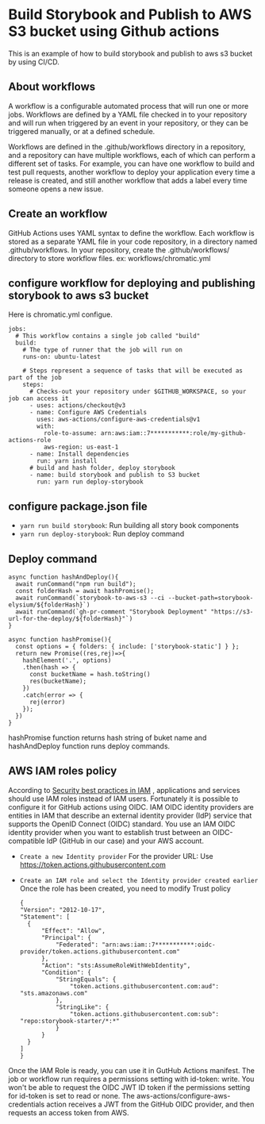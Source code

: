 # Build Storybook and Publish to AWS S3 bucket using Github actions

This is an example of how to build storybook and publish to aws s3 bucket by using CI/CD.

## About workflows

A workflow is a configurable automated process that will run one or more jobs. Workflows are defined by a YAML file checked in to your repository and will run when triggered by an event in your repository, or they can be triggered manually, or at a defined schedule.

Workflows are defined in the .github/workflows directory in a repository, and a repository can have multiple workflows, each of which can perform a different set of tasks. For example, you can have one workflow to build and test pull requests, another workflow to deploy your application every time a release is created, and still another workflow that adds a label every time someone opens a new issue.

## Create an workflow
GitHub Actions uses YAML syntax to define the workflow. Each workflow is stored as a separate YAML file in your code repository, in a directory named .github/workflows.
In your repository, create the .github/workflows/ directory to store  workflow files.
ex: workflows/chromatic.yml
## configure workflow for deploying and publishing storybook to aws s3 bucket
Here is chromatic.yml configue.


    jobs:
      # This workflow contains a single job called "build"
      build:
        # The type of runner that the job will run on
        runs-on: ubuntu-latest

        # Steps represent a sequence of tasks that will be executed as part of the job
        steps:
          # Checks-out your repository under $GITHUB_WORKSPACE, so your job can access it
          - uses: actions/checkout@v3
          - name: Configure AWS Credentials
            uses: aws-actions/configure-aws-credentials@v1
            with:
              role-to-assume: arn:aws:iam::7***********:role/my-github-actions-role
              aws-region: us-east-1
          - name: Install dependencies
            run: yarn install
          # build and hash folder, deploy storybook
          - name: build storybook and publish to S3 bucket
            run: yarn run deploy-storybook
## configure package.json file
- `yarn run build storybook`: Run building all story book components
- `yarn run deploy-storybook`: Run deploy command
## Deploy command

    async function hashAndDeploy(){
      await runCommand("npm run build");
      const folderHash = await hashPromise();
      await runCommand(`storybook-to-aws-s3 --ci --bucket-path=storybook-elysium/${folderHash}`)
      await runCommand(`gh-pr-comment "Storybook Deployment" "https://s3-url-for-the-deploy/${folderHash}"`)
    }
    
    async function hashPromise(){
      const options = { folders: { include: ['storybook-static'] } };
      return new Promise((res,rej)=>{
        hashElement('.', options)
        .then(hash => {
          const bucketName = hash.toString()
          res(bucketName);
        })
        .catch(error => {
          rej(error)
        });
      })
    }
  hashPromise function returns hash string of buket name and hashAndDeploy function runs deploy commands.

## AWS IAM roles policy
According to [Security best practices in IAM](https://docs.aws.amazon.com/IAM/latest/UserGuide/best-practices.html) , applications and services should use IAM roles instead of IAM users. Fortunately it is possible to configure it for GitHub actions using OIDC.
IAM OIDC identity providers are entities in IAM that describe an external identity provider (IdP) service that supports the OpenID Connect (OIDC) standard. You use an IAM OIDC identity provider when you want to establish trust between an OIDC-compatible IdP (GitHub in our case) and your AWS account. 
- `Create a new Identity provider`
For the provider URL: Use https://token.actions.githubusercontent.com 
- `Create an IAM role and select the Identity provider created earlier`
Once the role has been created, you need to modify Trust policy

      {
      "Version": "2012-10-17",
      "Statement": [
        {
            "Effect": "Allow",
            "Principal": {
                "Federated": "arn:aws:iam::7***********:oidc-provider/token.actions.githubusercontent.com"
            },
            "Action": "sts:AssumeRoleWithWebIdentity",
            "Condition": {
                "StringEquals": {
                    "token.actions.githubusercontent.com:aud": "sts.amazonaws.com"
                },
                "StringLike": {
                    "token.actions.githubusercontent.com:sub": "repo:storybook-starter/*:*"
                }
            }
        }
      ]
      }
Once the IAM Role is ready, you can use it in GutHub Actions manifest. The job or workflow run requires a permissions setting with id-token: write. You won't be able to request the OIDC JWT ID token if the permissions setting for id-token is set to read or none. The aws-actions/configure-aws-credentials action receives a JWT from the GitHub OIDC provider, and then requests an access token from AWS.
